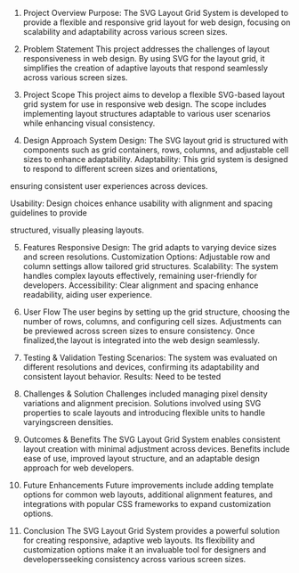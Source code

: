 1. Project Overview
Purpose: The SVG Layout Grid System is developed to provide a flexible and responsive grid layout
for web design, focusing on scalability and adaptability across various screen sizes.

2. Problem Statement
This project addresses the challenges of layout responsiveness in web design. By using SVG for
the layout grid, it simplifies the creation of adaptive layouts that respond seamlessly across various
screen sizes.

3. Project Scope
This project aims to develop a flexible SVG-based layout grid system for use in responsive web
design. The scope includes implementing layout structures adaptable to various user scenarios
while enhancing visual consistency.

4. Design Approach
System Design: The SVG layout grid is structured with components such as grid containers, rows,
columns, and adjustable cell sizes to enhance adaptability.
Adaptability: This grid system is designed to respond to different screen sizes and orientations,

ensuring consistent user experiences across devices.

Usability: Design choices enhance usability with alignment and spacing guidelines to provide

structured, visually pleasing layouts.

5. Features
Responsive Design: The grid adapts to varying device sizes and screen resolutions.
Customization Options: Adjustable row and column settings allow tailored grid structures.
Scalability: The system handles complex layouts effectively, remaining user-friendly for developers.
Accessibility: Clear alignment and spacing enhance readability, aiding user experience.

6. User Flow
The user begins by setting up the grid structure, choosing the number of rows, columns, and
configuring cell sizes. Adjustments can be previewed across screen sizes to ensure consistency.
Once finalized,the layout is integrated into the web design seamlessly.

7. Testing & Validation
Testing Scenarios: The system was evaluated on different resolutions and devices, confirming its
adaptability and consistent layout behavior.
Results: Need to be tested

8. Challenges & Solution
Challenges included managing pixel density variations and alignment precision. Solutions
involved using SVG properties to scale layouts and introducing flexible units to handle
varyingscreen densities.

9. Outcomes & Benefits
The SVG Layout Grid System enables consistent layout creation with minimal adjustment across
devices. Benefits include ease of use, improved layout structure, and an adaptable design approach
for web developers.

10. Future Enhancements
Future improvements include adding template options for common web layouts, additional
alignment features, and integrations with popular CSS frameworks to expand customization options.

11. Conclusion
The SVG Layout Grid System provides a powerful solution for creating responsive, adaptive web
layouts. Its flexibility and customization options make it an invaluable tool for designers and
developersseeking consistency across various screen sizes.
